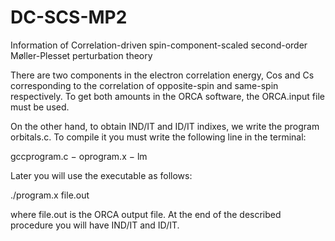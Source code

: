 # DC-SCS-MP2
Information of Correlation-driven spin-component-scaled second-order Møller-Plesset perturbation theory

There are two components in the electron correlation energy, Cos and Cs corresponding
to the correlation of opposite-spin and same-spin respectively. To get both amounts in the
ORCA software, the ORCA.input file must be used. 

On the other hand, to obtain IND/IT and ID/IT indixes, we write the program orbitals.c. 
To compile it you must write the following line in the terminal:

gccprogram.c − oprogram.x − lm

Later you will use the executable as follows:

./program.x file.out

where file.out is the ORCA output file. At the end of the described procedure you will have 
IND/IT and ID/IT. 
